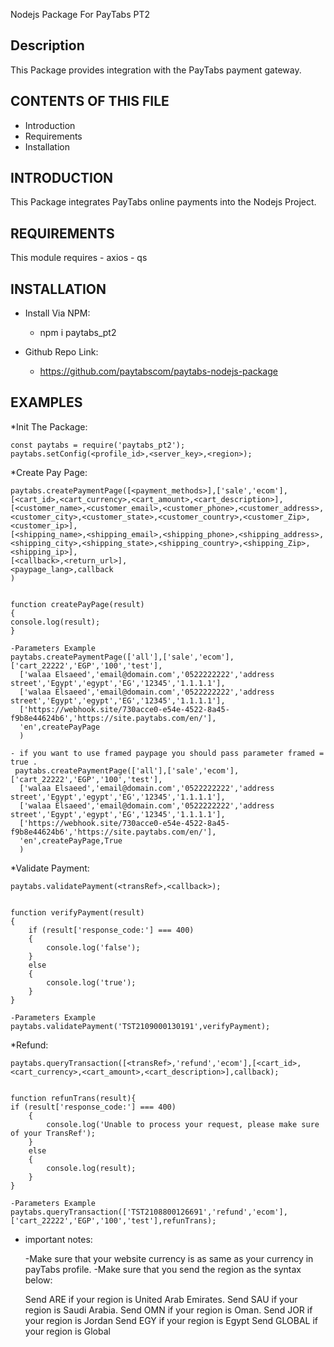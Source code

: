 Nodejs Package For PayTabs PT2

Description
-----------
This Package provides integration with the PayTabs payment gateway.

CONTENTS OF THIS FILE
---------------------
* Introduction
* Requirements
* Installation

INTRODUCTION
------------
This Package integrates PayTabs online payments into
the Nodejs Project.

REQUIREMENTS
------------
This module requires 
    - axios
    - qs

INSTALLATION
------------
* Install Via NPM:
    - npm i paytabs_pt2
    
* Github Repo Link:
    - https://github.com/paytabscom/paytabs-nodejs-package


EXAMPLES
------------

*Init The Package:

    const paytabs = require('paytabs_pt2');
    paytabs.setConfig(<profile_id>,<server_key>,<region>);

*Create Pay Page:

    paytabs.createPaymentPage([<payment_methods>],['sale','ecom'],[<cart_id>,<cart_currency>,<cart_amount>,<cart_description>],
    [<customer_name>,<customer_email>,<customer_phone>,<customer_address>,<customer_city>,<customer_state>,<customer_country>,<customer_Zip>,<customer_ip>],
    [<shipping_name>,<shipping_email>,<shipping_phone>,<shipping_address>,<shipping_city>,<shipping_state>,<shipping_country>,<shipping_Zip>,<shipping_ip>],
    [<callback>,<return_url>],
    <paypage_lang>,callback
    )


    function createPayPage(result)
    {
    console.log(result);
    }

    -Parameters Example
    paytabs.createPaymentPage(['all'],['sale','ecom'],['cart_22222','EGP','100','test'],
      ['walaa Elsaeed','email@domain.com','0522222222','address street','Egypt','egypt','EG','12345','1.1.1.1'],
      ['walaa Elsaeed','email@domain.com','0522222222','address street','Egypt','egypt','EG','12345','1.1.1.1'],
      ['https://webhook.site/730acce0-e54e-4522-8a45-f9b8e44624b6','https://site.paytabs.com/en/'],
      'en',createPayPage
      )

    - if you want to use framed paypage you should pass parameter framed = true .
     paytabs.createPaymentPage(['all'],['sale','ecom'],['cart_22222','EGP','100','test'],
      ['walaa Elsaeed','email@domain.com','0522222222','address street','Egypt','egypt','EG','12345','1.1.1.1'],
      ['walaa Elsaeed','email@domain.com','0522222222','address street','Egypt','egypt','EG','12345','1.1.1.1'],
      ['https://webhook.site/730acce0-e54e-4522-8a45-f9b8e44624b6','https://site.paytabs.com/en/'],
      'en',createPayPage,True
      )

*Validate Payment:

    paytabs.validatePayment(<transRef>,<callback>);


    function verifyPayment(result)
    {
        if (result['response_code:'] === 400)
        {
            console.log('false');
        }
        else
        {
            console.log('true');
        }
    }

    -Parameters Example
    paytabs.validatePayment('TST2109000130191',verifyPayment);


*Refund:

    paytabs.queryTransaction([<transRef>,'refund','ecom'],[<cart_id>,<cart_currency>,<cart_amount>,<cart_description>],callback);

    
    function refunTrans(result){
    if (result['response_code:'] === 400)
        {
            console.log('Unable to process your request, please make sure of your TransRef');
        }
        else
        {
            console.log(result);
        }
    }

    -Parameters Example
    paytabs.queryTransaction(['TST2108800126691','refund','ecom'],['cart_22222','EGP','100','test'],refunTrans);


* important notes:

  -Make sure that your website currency is as same as your currency in payTabs profile.
  -Make sure that you send the region as the syntax below:
  
  Send ARE if your region is United Arab Emirates.
  Send SAU if your region is Saudi Arabia.
  Send OMN if your region is Oman.
  Send JOR if your region is Jordan
  Send EGY if your region is Egypt
  Send GLOBAL if your region is Global
